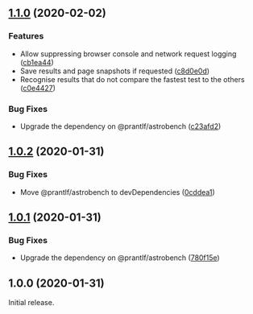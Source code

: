 ## [1.1.0](https://github.com/prantlf/astrobench-cli/compare/v1.0.2...v1.1.0) (2020-02-02)

### Features

* Allow suppressing browser console and network request logging ([cb1ea44](https://github.com/prantlf/astrobench/commit/cb1ea44524ae3cc153c4afd02e4fa522b277e94b))
* Save results and page snapshots if requested ([c8d0e0d](https://github.com/prantlf/astrobench/commit/c8d0e0d901033dafed2dd8cc1bddefa364e9cb4b))
* Recognise results that do not compare the fastest test to the others ([c0e4427](https://github.com/prantlf/astrobench/commit/c0e442730b3679fc34bf1938d5c5ce3869808338))

### Bug Fixes

* Upgrade the dependency on @prantlf/astrobench ([c23afd2](https://github.com/prantlf/astrobench/commit/c23afd262e69d1c0278c3f190a2c9d28a99d45c9))

## [1.0.2](https://github.com/prantlf/astrobench-cli/compare/v1.0.1...v1.0.2) (2020-01-31)

### Bug Fixes

* Move @prantlf/astrobench to devDependencies ([0cddea1](https://github.com/prantlf/astrobench/commit/0cddea1acdcc6b8d027d742b23e3eea303f8b8cc))

## [1.0.1](https://github.com/prantlf/astrobench-cli/compare/v1.0.0...v1.0.1) (2020-01-31)

### Bug Fixes

* Upgrade the dependency on @prantlf/astrobench ([780f15e](https://github.com/prantlf/astrobench/commit/780f15e1841c20d7425ace7b7c7216efa001d268))

## 1.0.0 (2020-01-31)

Initial release.
